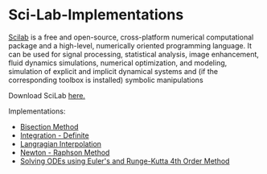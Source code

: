# Sci-Lab-Implementations

[Scilab](https://www.scilab.org/) is a free and open-source, cross-platform numerical computational package and a high-level, numerically oriented programming language. It can be used for signal processing, statistical analysis, image enhancement, fluid dynamics simulations, numerical optimization, and modeling, simulation of explicit and implicit dynamical systems and (if the corresponding toolbox is installed) symbolic manipulations

Download SciLab [here.](https://www.scilab.org/en/download/6.0.1)

Implementations:
  - [Bisection Method](bisection-method.sci)
  - [Integration - Definite](integration.sci)
  - [Langragian Interpolation](langrangian_interpolation.sci)
  - [Newton - Raphson Method](newton-raphson-method.sci)
  - [Solving ODEs using Euler's and Runge-Kutta 4th Order Method](solvingODE.sce)
